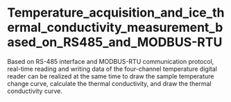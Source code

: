 # Temperature_acquisition_and_ice_thermal_conductivity_measurement_based_on_RS485_and_MODBUS-RTU
Based on RS-485 interface and MODBUS-RTU communication protocol, real-time reading and writing data of the four-channel temperature digital reader can be realized at the same time to draw the sample temperature change curve, calculate the thermal conductivity, and draw the thermal conductivity curve.
